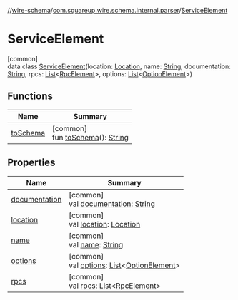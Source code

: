 //[wire-schema](../../../index.md)/[com.squareup.wire.schema.internal.parser](../index.md)/[ServiceElement](index.md)

# ServiceElement

[common]\
data class [ServiceElement](index.md)(location: [Location](../../com.squareup.wire.schema/-location/index.md), name: [String](https://kotlinlang.org/api/latest/jvm/stdlib/kotlin/-string/index.html), documentation: [String](https://kotlinlang.org/api/latest/jvm/stdlib/kotlin/-string/index.html), rpcs: [List](https://kotlinlang.org/api/latest/jvm/stdlib/kotlin.collections/-list/index.html)&lt;[RpcElement](../-rpc-element/index.md)&gt;, options: [List](https://kotlinlang.org/api/latest/jvm/stdlib/kotlin.collections/-list/index.html)&lt;[OptionElement](../-option-element/index.md)&gt;)

## Functions

| Name | Summary |
|---|---|
| [toSchema](to-schema.md) | [common]<br>fun [toSchema](to-schema.md)(): [String](https://kotlinlang.org/api/latest/jvm/stdlib/kotlin/-string/index.html) |

## Properties

| Name | Summary |
|---|---|
| [documentation](documentation.md) | [common]<br>val [documentation](documentation.md): [String](https://kotlinlang.org/api/latest/jvm/stdlib/kotlin/-string/index.html) |
| [location](location.md) | [common]<br>val [location](location.md): [Location](../../com.squareup.wire.schema/-location/index.md) |
| [name](name.md) | [common]<br>val [name](name.md): [String](https://kotlinlang.org/api/latest/jvm/stdlib/kotlin/-string/index.html) |
| [options](options.md) | [common]<br>val [options](options.md): [List](https://kotlinlang.org/api/latest/jvm/stdlib/kotlin.collections/-list/index.html)&lt;[OptionElement](../-option-element/index.md)&gt; |
| [rpcs](rpcs.md) | [common]<br>val [rpcs](rpcs.md): [List](https://kotlinlang.org/api/latest/jvm/stdlib/kotlin.collections/-list/index.html)&lt;[RpcElement](../-rpc-element/index.md)&gt; |
